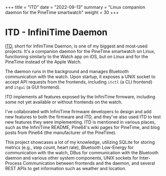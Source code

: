+++
title = "ITD"
date = "2022-09-13"
summary = "Linux companion daemon for the PineTime smartwatch"
weight = 30
+++

# ITD - InfiniTime Daemon

[ITD](https://gitea.arsenm.dev/Arsen6331/itd), short for InfiniTime Daemon, is one of my biggest and most-used projects. It's a companion daemon for the PineTime smartwatch on Linux, functioning similarly to the Watch app on iOS, but on Linux and for the PineTime instead of the Apple Watch.

The daemon runs in the background and manages Bluetooth communication with the watch. Upon startup, it exposes a UNIX socket to accept API requests from the frontends, including `itctl` (a CLI frontend) and `itgui` (a GUI frontend).

ITD implements all features exposed by the InfiniTime firmware, including some not yet available or without frontends on the watch.

I've collaborated with InfiniTime firmware developers to design and add new features to both the firmware and ITD, and they've also used ITD to test new features they were implementing. ITD is mentioned in various places, such as the InfiniTime README, Pine64's wiki pages for PineTime, and blog posts from Pine64 (the manufacturer of the PineTime).

This project showcases a lot of my knowledge, utilizing SQLite for storing metrics (e.g., step count, heart rate), Bluetooth Low-Energy for communication with the watch, DBus for communication with the Bluetooth daemon and various other system components, UNIX sockets for Inter-Process Communication between frontends and the daemon, and several REST APIs to get information such as weather and location.
